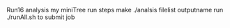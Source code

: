 Run16 analysis my miniTree
run steps
make
./analsis filelist outputname
run ./runAll.sh to submit job
